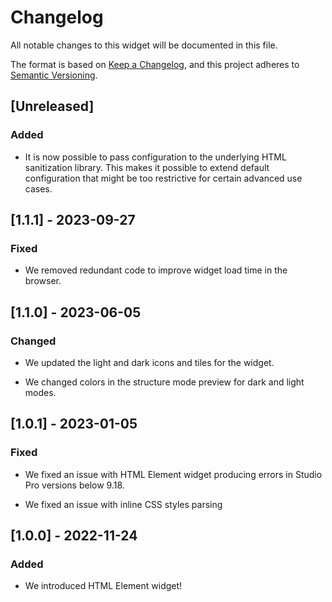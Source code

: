 # Changelog

All notable changes to this widget will be documented in this file.

The format is based on [Keep a Changelog](https://keepachangelog.com/en/1.0.0/), and this project adheres to [Semantic Versioning](https://semver.org/spec/v2.0.0.html).

## [Unreleased]

### Added

-   It is now possible to pass configuration to the underlying HTML sanitization library. This makes it possible to extend default configuration that might be too restrictive for certain advanced use cases.

## [1.1.1] - 2023-09-27

### Fixed

-   We removed redundant code to improve widget load time in the browser.

## [1.1.0] - 2023-06-05

### Changed

-   We updated the light and dark icons and tiles for the widget.

-   We changed colors in the structure mode preview for dark and light modes.

## [1.0.1] - 2023-01-05

### Fixed

-   We fixed an issue with HTML Element widget producing errors in Studio Pro versions below 9.18.

-   We fixed an issue with inline CSS styles parsing

## [1.0.0] - 2022-11-24

### Added

-   We introduced HTML Element widget!
